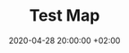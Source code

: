---
title: Test Map
date: 2020-04-28 20:00:00 +02:00
# Posted 2020-04-27
tags: [Map]
description: A map I made
# image:
layout: post
---